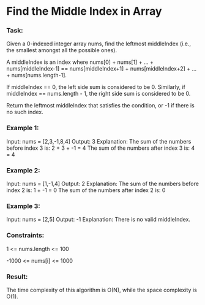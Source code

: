 # Find the Middle Index in Array

### Task:

Given a 0-indexed integer array nums, find the leftmost middleIndex (i.e., the smallest amongst all the possible ones).

A middleIndex is an index where nums[0] + nums[1] + ... + nums[middleIndex-1] == nums[middleIndex+1] + 
nums[middleIndex+2] + ... + nums[nums.length-1].

If middleIndex == 0, the left side sum is considered to be 0. Similarly, if middleIndex == nums.length - 1, 
the right side sum is considered to be 0.

Return the leftmost middleIndex that satisfies the condition, or -1 if there is no such index.

### Example 1:

Input: nums = [2,3,-1,8,4]
Output: 3
Explanation: The sum of the numbers before index 3 is: 2 + 3 + -1 = 4
The sum of the numbers after index 3 is: 4 = 4

### Example 2:

Input: nums = [1,-1,4]
Output: 2
Explanation: The sum of the numbers before index 2 is: 1 + -1 = 0
The sum of the numbers after index 2 is: 0

### Example 3:

Input: nums = [2,5]
Output: -1
Explanation: There is no valid middleIndex.

### Constraints:

1 <= nums.length <= 100

-1000 <= nums[i] <= 1000

### Result:

The time complexity of this algorithm is O(N), while the space complexity is O(1).